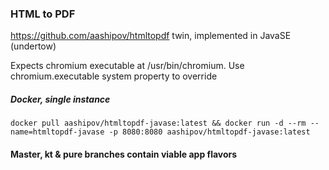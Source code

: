 ### HTML to PDF ###

https://github.com/aashipov/htmltopdf twin, implemented in JavaSE (undertow)

Expects chromium executable at /usr/bin/chromium. Use chromium.executable system property to override

##### Docker, single instance #####

```docker pull aashipov/htmltopdf-javase:latest && docker run -d --rm --name=htmltopdf-javase -p 8080:8080 aashipov/htmltopdf-javase:latest```

#### Master, kt & pure branches contain viable app flavors ####  
